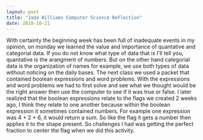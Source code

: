 ```yaml
---
layout: post
title: "Jada Williams Computer Science Reflection"
date: 2018-10-21
---
```


With certainty the beginning week has been full of inadequate events in my opinion, on monday we learned the value and importance of quantative and categorial data. If you do not know what type of data that is I'll tell you, quantative is the arangment of numbers. But on the other hand categorial data is the organization of names for example, we use both types of data without noticing on the daily bases. The next class we used a packet that contained boolean expressions and word problems. With the expressions and word problems we had to first solve and see what we thought would be the right answer then use the computer to see if it was true or false. I later realized that the boolean expressions relate to the flags we created 2 weeks ago, I think they relate to one another because within the boolean expression it sometimes contained numbers. For example one expression was 4 + 2 + 6, it would return a sum. So like the flag it gets a number then applies it to the shape present. So challenges I had was getting the perfect fraction to center the flag when we did this activity.
